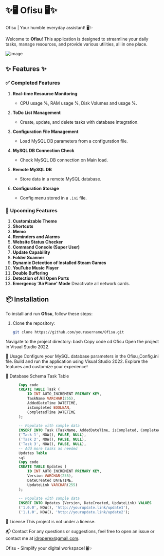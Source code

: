 # ✨🖥️ **Ofisu** 🖥️✨
Ofisu | Your humble everyday assistant! 🖥️✨

Welcome to **Ofisu**! This application is designed to streamline your daily tasks, manage resources, and provide various utilities, all in one place.

![image](https://github.com/user-attachments/assets/be65617d-3d1d-4857-9113-d309128c37c5)

## ✨ **Features** ✨

### ✅ **Completed Features**
1. **Real-time Resource Monitoring**
   - CPU usage %, RAM usage %, Disk Volumes and usage %.

2. **ToDo List Management**
   - Create, update, and delete tasks with database integration.

3. **Configuration File Management**
   - Load MySQL DB parameters from a configuration file.

4. **MySQL DB Connection Check**
   - Check MySQL DB connection on Main load.

5. **Remote MySQL DB**
   - Store data in a remote MySQL database.

6. **Configuration Storage**
   - Config menu stored in a `.ini` file.

### 🚧 **Upcoming Features**
1. **Customizable Theme**
2. **Shortcuts**
3. **Memo**
4. **Reminders and Alarms**
5. **Website Status Checker**
6. **Command Console (Super User)**
7. **Update Capability**
8. **Folder Scanner**
9. **Dynamic Detection of Installed Steam Games**
10. **YouTube Music Player**
11. **Double Buffering**
12. **Detection of All Open Ports**
13. **Emergency 'AirPlane' Mode** Deactivate all network cards.

## 📦 **Installation**

To install and run **Ofisu**, follow these steps:

1. Clone the repository:
   ```bash
   git clone https://github.com/yourusername/Ofisu.git
Navigate to the project directory:
bash
Copy code
cd Ofisu
Open the project in Visual Studio 2022.

🔧 Usage
Configure your MySQL database parameters in the Ofisu_Config.ini file.
Build and run the application using Visual Studio 2022.
Explore the features and customize your experience!

📂 Database Schema
Task Table
```sql
      Copy code
      CREATE TABLE Task (
          ID INT AUTO_INCREMENT PRIMARY KEY,
          TaskName VARCHAR(255),
          AddedDateTime DATETIME,
          isCompleted BOOLEAN,
          CompletedTime DATETIME
      );
      
      -- Populate with sample data
      INSERT INTO Task (TaskName, AddedDateTime, isCompleted, CompletedTime) VALUES
      ('Task 1', NOW(), FALSE, NULL),
      ('Task 2', NOW(), FALSE, NULL),
      ('Task 3', NOW(), FALSE, NULL),
      -- Add more tasks as needed
      Updates Table
      sql
      Copy code
      CREATE TABLE Updates (
          ID INT AUTO_INCREMENT PRIMARY KEY,
          Version VARCHAR(255),
          DateCreated DATETIME,
          UpdateLink VARCHAR(255)
      );
      
      -- Populate with sample data
      INSERT INTO Updates (Version, DateCreated, UpdateLink) VALUES
      ('1.0.0', NOW(), 'http://yourupdate.link/update1'),
      ('1.1.0', NOW(), 'http://yourupdate.link/update2');
```
📜 License
This project is not under a license.

📬 Contact
For any questions or suggestions, feel free to open an issue or contact me at idroperex@gmail.com.

Ofisu - Simplify your digital workspace! 🖥️✨
